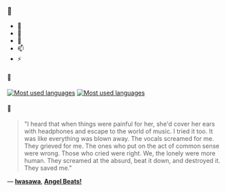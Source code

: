### 👋

- 🔭
- 🌱
- 💬
- 📫
- ⚡

#### 🧏

[![Most used languages](https://github-readme-stats-aynah.vercel.app/api/top-langs/?username=aynh&theme=solarized-dark&langs_count=6&layout=compact&hide_title=true)](https://github.com/anuraghazra/github-readme-stats#gh-dark-mode-only)
[![Most used languages](https://github-readme-stats-aynah.vercel.app/api/top-langs/?username=aynh&theme=solarized-light&langs_count=6&layout=compact&hide_title=true)](https://github.com/anuraghazra/github-readme-stats#gh-light-mode-only)

#### 💬

> "I heard that when things were painful for her, she'd cover her ears with headphones and escape to the world of music. I tried it too. It was like everything was blown away. The vocals screamed for me. They grieved for me. The ones who put on the act of common sense were wrong. Those who cried were right. We, the lonely were more human. They screamed at the absurd, beat it down, and destroyed it. They saved me."

&mdash; [**Iwasawa**](https://myanimelist.net/character.php?q=Iwasawa&cat=character), [**Angel Beats!**](https://myanimelist.net/search/all?q=Angel%20Beats!&cat=all)
